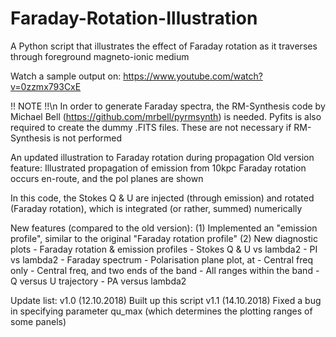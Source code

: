 # Faraday-Rotation-Illustration
A Python script that illustrates the effect of Faraday rotation as it traverses through foreground magneto-ionic medium

Watch a sample output on: https://www.youtube.com/watch?v=0zzmx793CxE

!! NOTE !!\n
In order to generate Faraday spectra, the RM-Synthesis code by Michael Bell (https://github.com/mrbell/pyrmsynth) is needed. Pyfits is also required to create the dummy .FITS files. These are not necessary if RM-Synthesis is not performed


An updated illustration to Faraday rotation during propagation
Old version feature: Illustrated propagation of emission from 10kpc
Faraday rotation occurs en-route, and the pol planes are shown

In this code, the Stokes Q & U are injected (through emission) and rotated (Faraday rotation), which is integrated (or rather, summed) numerically

New features (compared to the old version):
(1) Implemented an "emission profile", similar to the original "Faraday rotation profile"
(2) New diagnostic plots
    - Faraday rotation & emission profiles
    - Stokes Q & U vs lambda2
    - PI vs lambda2
    - Faraday spectrum
    - Polarisation plane plot, at
      - Central freq only
      - Central freq, and two ends of the band
      - All ranges within the band
    - Q versus U trajectory
    - PA versus lambda2

Update list:
v1.0 (12.10.2018) Built up this script
v1.1 (14.10.2018) Fixed a bug in specifying parameter qu_max (which determines the plotting ranges of some panels)
